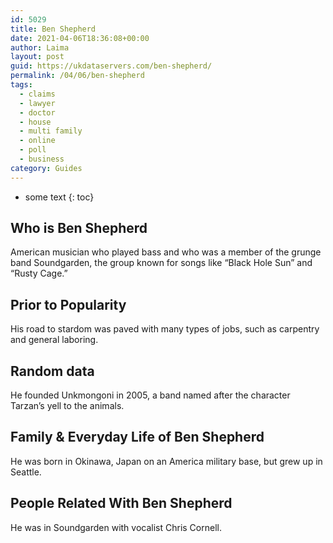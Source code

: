 ```yaml
---
id: 5029
title: Ben Shepherd
date: 2021-04-06T18:36:08+00:00
author: Laima
layout: post
guid: https://ukdataservers.com/ben-shepherd/
permalink: /04/06/ben-shepherd
tags:
  - claims
  - lawyer
  - doctor
  - house
  - multi family
  - online
  - poll
  - business
category: Guides
---
```


* some text
{: toc}


## Who is Ben Shepherd
                  
                  
                  
American musician who played bass and who was a member of the grunge band Soundgarden, the group known for songs like &#8220;Black Hole Sun&#8221; and &#8220;Rusty Cage.&#8221;
                  
              
            
              
            
                
                
                
## Prior to Popularity
                  
                  
                  
His road to stardom was paved with many types of jobs, such as carpentry and general laboring.
                  
              
            
              
            
                
                
                
## Random data
                  
                  
                  
He founded Unkmongoni in 2005, a band named after the character Tarzan&#8217;s yell to the animals.
                  
              
            
              
            
                
                
                
## Family & Everyday Life of Ben Shepherd
                  
                  
                  
He was born in Okinawa, Japan on an America military base, but grew up in Seattle.
                  
              
            
              
            
                
                
                
## People Related With Ben Shepherd
                  
                  
                  
He was in Soundgarden with vocalist Chris Cornell.
                  
              
            
              
            
                
              
            
              
              
            
            
              
            
          
          
          
